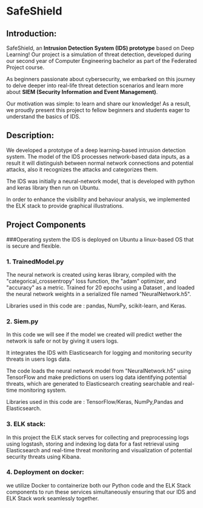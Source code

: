 # SafeShield 
## Introduction:
SafeShield, an **Intrusion Detection System (IDS) prototype** based on Deep Learning!
Our project is a simulation of threat detection, developed during our second year of Computer
Engineering bachelor as part of the Federated Project course.

As beginners passionate about cybersecurity, we embarked on this journey to delve deeper into
real-life threat detection scenarios and learn more about **SIEM (Security Information and Event
Management)**.

Our motivation was simple: to learn and share our knowledge! As a result, we proudly present
this project to fellow beginners and students eager to understand the basics of IDS.

## Description:
We developed a prototype of a deep learning-based intrusion detection system. 
The model of the IDS processes network-based data inputs, as a result it will distinguish 
between normal network connections and potential attacks, also it recognizes the attacks and
categorizes them.

The IDS was initially a neural-network model, that is developed with python and keras library
then run on Ubuntu.

In order to enhance the visibility and behaviour analysis, we implemented the ELK stack to 
provide graphical illustrations.

## Project Components 
###Operating system 
the IDS is deployed on Ubuntu a linux-based OS that is secure and flexible.

### 1. TrainedModel.py
The neural network is created using keras library, compiled with the "categorical_crossentropy" 
loss function, the "adam" optimizer, and "accuracy" as a metric.
Trained for 20 epochs using a Dataset , and loaded the neural network weights in a serialized
file named "NeuralNetwork.h5".

Libraries used in this code are : pandas, NumPy, scikit-learn, and Keras.

### 2. Siem.py
In this code we will see if the model we created will predict wether the network is safe or not 
by giving it users logs. 

It integrates the IDS with Elasticsearch  for logging and monitoring security threats in users
logs data.

The code loads the neural network model from "NeuralNetwork.h5" using TensorFlow and make
predictions on users log data identifying potential threats, which are generated to 
Elasticsearch creating searchable and real-time monitoring system.

Libraries used in this code are : TensorFlow/Keras, NumPy,Pandas and Elasticsearch.

### 3. ELK stack:
In this project the ELK stack serves for collecting and preprocessing logs using logstash,
storing and indexing log data for a fast retrieval using Elasticsearch and real-time threat
monitoring and visualization of potential security threats using Kibana.

### 4. Deployment on docker:
we utilize Docker to containerize both our Python code and the ELK Stack components to 
run these services simultaneously ensuring that our IDS and ELK Stack work seamlessly together.


